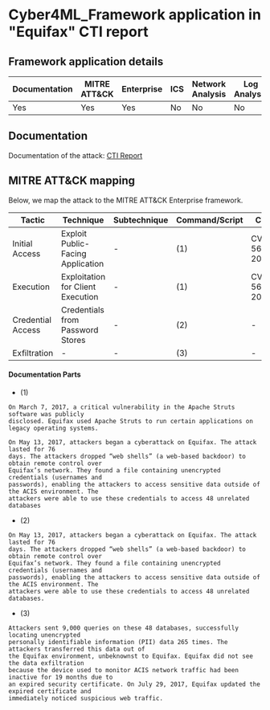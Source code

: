 # Cyber4ML_Framework application in "Equifax" CTI report

## Framework application details

|Documentation|MITRE ATT&CK|Enterprise|ICS|Network Analysis|Log Analysis|
|-|-|-|-|-|-|
|Yes|Yes|Yes|No|No|No|


## Documentation

Documentation of the attack: [CTI Report](https://oversight.house.gov/wp-content/uploads/2018/12/Equifax-Report.pdf)

## MITRE ATT&CK mapping

Below, we map the attack to the MITRE ATT&CK Enterprise framework.

| Tactic | Technique | Subtechnique | Command/Script | CVE/CWE |
| - | - | - | - | - |
| Initial Access | Exploit Public-Facing Application | - | (1) | CVE-2017-5638/CWE-20 |
| Execution | Exploitation for Client Execution | - | (1) | CVE-2017-5638/CWE-20 |
| Credential Access | Credentials from Password Stores | - | (2) | - |
| Exfiltration | - | - | (3) | - |


#### Documentation Parts
- (1)
```
On March 7, 2017, a critical vulnerability in the Apache Struts software was publicly
disclosed. Equifax used Apache Struts to run certain applications on legacy operating systems.

On May 13, 2017, attackers began a cyberattack on Equifax. The attack lasted for 76
days. The attackers dropped “web shells” (a web-based backdoor) to obtain remote control over
Equifax’s network. They found a file containing unencrypted credentials (usernames and
passwords), enabling the attackers to access sensitive data outside of the ACIS environment. The
attackers were able to use these credentials to access 48 unrelated databases
```

- (2)
```
On May 13, 2017, attackers began a cyberattack on Equifax. The attack lasted for 76
days. The attackers dropped “web shells” (a web-based backdoor) to obtain remote control over
Equifax’s network. They found a file containing unencrypted credentials (usernames and
passwords), enabling the attackers to access sensitive data outside of the ACIS environment. The
attackers were able to use these credentials to access 48 unrelated databases. 
```

- (3)
```
Attackers sent 9,000 queries on these 48 databases, successfully locating unencrypted
personally identifiable information (PII) data 265 times. The attackers transferred this data out of
the Equifax environment, unbeknownst to Equifax. Equifax did not see the data exfiltration
because the device used to monitor ACIS network traffic had been inactive for 19 months due to
an expired security certificate. On July 29, 2017, Equifax updated the expired certificate and
immediately noticed suspicious web traffic.
```
